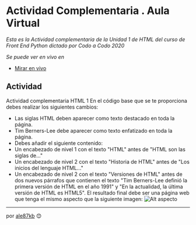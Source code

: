 # Actividad Complementaria . Aula Virtual

_Esta es la Actividad complementaria de la Unidad 1 de HTML del curso de Front End Python dictado por Codo a Codo 2020_

_Se puede ver en vivo en_

* [Mirar en vivo](https://cac2020.vercel.app/Unidad_1/AC/indexAComplementaria.html)

## Actividad

Actividad complementaria HTML 1
En el código base que se te proporciona debes realizar los siguientes cambios:
* Las siglas HTML deben aparecer como texto destacado en toda la página.
* Tim Berners-Lee debe aparecer como texto enfatizado en toda la página.
* Debes añadir el siguiente contenido:
* Un encabezado de nivel 1 con el texto "HTML" antes de "HTML son las siglas de..."
* Un encabezado de nivel 2 con el texto "Historia de HTML" antes de "Los inicios del lenguaje HTML..."
* Un encabezado de nivel 2 con el texto "Versiones de HTML" antes de dos nuevos párrafos que contienen el texto "Tim Berners-Lee definió la primera versión de HTML en el año 1991" y "En la actualidad, la última versión de HTML es HTML5".
El resultado final debe ser una página web que tenga el mismo aspecto que la siguiente imagen:
![Alt aspecto ](/htmlimagen.png "Aspecto")

---
por [ale87kb](https://github.com/ale87kb) 😊
